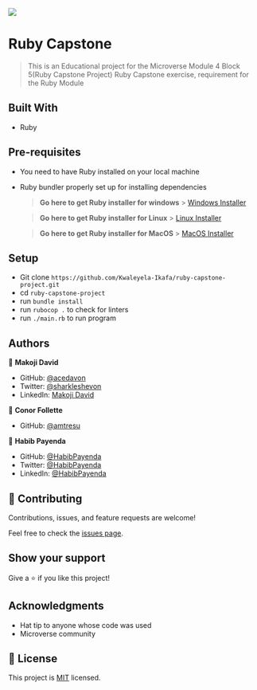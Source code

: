 ![](https://img.shields.io/badge/Microverse-blueviolet)

# Ruby Capstone

> This is an Educational project for the Microverse Module 4 Block 5(Ruby Capstone Project) Ruby Capstone exercise, requirement for the Ruby Module

## Built With

- Ruby

## Pre-requisites

- You need to have Ruby installed on your local machine
- Ruby bundler properly set up for installing dependencies

  > **Go here to get Ruby installer for windows** > [Windows Installer](https://rubyinstaller.org/)

  > **Go here to get Ruby installer for Linux** > [Linux Installer](https://www.ruby-lang.org/en/documentation/installation/)

  > **Go here to get Ruby installer for MacOS** > [MacOS Installer](https://www.ruby-lang.org/en/documentation/installation/)

## Setup

- Git clone `https://github.com/Kwaleyela-Ikafa/ruby-capstone-project.git`
- cd `ruby-capstone-project`
- run `bundle install`
- run `rubocop .` to check for linters
- run `./main.rb` to run program

## Authors

👤 **Makoji David**

- GitHub: [@acedavon](https://github.com/acedavon)
- Twitter: [@sharkleshevon](https://twitter.com/sharkleshevon)
- LinkedIn: [Makoji David](https://linkedin.com/in/makoji-david)

👤 **Conor Follette**

- GitHub: [@amtresu](https://github.com/amtresu)

👤 **Habib Payenda**

- GitHub: [@HabibPayenda](https://github.com/githubhandle)
- Twitter: [@HabibPayenda](https://twitter.com/twitterhandle)
- LinkedIn: [@HabibPayenda](https://linkedin.com/in/linkedinhandle)

## 🤝 Contributing

Contributions, issues, and feature requests are welcome!

Feel free to check the [issues page](../../issues/).

## Show your support

Give a ⭐️ if you like this project!

## Acknowledgments

- Hat tip to anyone whose code was used
- Microverse community

## 📝 License

This project is [MIT](./LICENSE) licensed.
